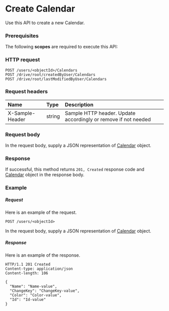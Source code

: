 # Create Calendar

Use this API to create a new Calendar.
### Prerequisites
The following **scopes** are required to execute this API: 
### HTTP request
<!-- { "blockType": "ignored" } -->
```http
POST /users/<objectId>/Calendars
POST /drive/root/createdByUser/Calendars
POST /drive/root/lastModifiedByUser/Calendars

```
### Request headers
| Name       | Type | Description|
|:---------------|:--------|:----------|
| X-Sample-Header  | string  | Sample HTTP header. Update accordingly or remove if not needed|

### Request body
In the request body, supply a JSON representation of [Calendar](../resources/calendar.md) object.


### Response
If successful, this method returns `201, Created` response code and [Calendar](../resources/calendar.md) object in the response body.

### Example
##### Request
Here is an example of the request.
<!-- {
  "blockType": "request",
  "name": "create_calendar_from_user"
}-->
```http
POST /users/<objectId>
```
In the request body, supply a JSON representation of [Calendar](../resources/calendar.md) object.
##### Response
Here is an example of the response.
<!-- {
  "blockType": "response",
  "truncated": false,
  "@odata.type": "microsoft.graph.calendar"
} -->
```http
HTTP/1.1 201 Created
Content-type: application/json
Content-length: 106

{
  "Name": "Name-value",
  "ChangeKey": "ChangeKey-value",
  "Color": "Color-value",
  "Id": "Id-value"
}
```

<!-- uuid: 0b23e7ec-c5c1-473a-b675-80bdf9d5bb91
2015-10-19 08:46:50 UTC -->
<!-- {
  "type": "#page.annotation",
  "description": "Create Calendar",
  "keywords": "",
  "section": "documentation",
  "tocPath": ""
}-->